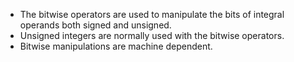 - The bitwise operators are used to manipulate the bits of integral operands both signed and unsigned.
- Unsigned integers are normally used with the bitwise operators.
- Bitwise manipulations are machine dependent.

